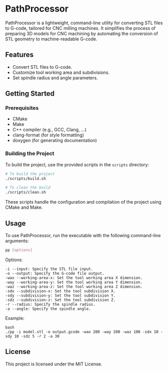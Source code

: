 # PathProcessor

PathProcessor is a lightweight, command-line utility for converting STL files to G-code, tailored for CNC milling machines. It simplifies the process of preparing 3D models for CNC machining by automating the conversion of STL geometry to machine-readable G-code.

## Features

- Convert STL files to G-code.
- Customize tool working area and subdivisions.
- Set spindle radius and angle parameters.

## Getting Started

### Prerequisites

- CMake
- Make
- C++ compiler (e.g., GCC, Clang, ...)
- clang-format (for style formatting)
- doxygen (for generating documentation)

### Building the Project

To build the project, use the provided scripts in the `scripts` directory:

```bash
# To build the project
./scripts/build.sh

# To clean the build
./scripts/clean.sh
```

These scripts handle the configuration and compilation of the project using CMake and Make.

## Usage

To use PathProcessor, run the executable with the following command-line arguments:

```bash
pp [options]
```

Options:

```
-i --input: Specify the STL file input.
-o --output: Specify the G-code file output.
-wax --working-area-x: Set the tool working area X dimension.
-way --working-area-y: Set the tool working area Y dimension.
-waz --working-area-z: Set the tool working area Z dimension.
-sdx --subdivision-x: Set the tool subdivision X.
-sdy --subdivision-y: Set the tool subdivision Y.
-sdz --subdivision-z: Set the tool subdivision Z.
-r --radius: Specify the spindle radius.
-a --angle: Specify the spindle angle.
```

Example:

```
bash
./pp -i model.stl -o output.gcode -wax 200 -way 200 -waz 100 -sdx 10 -sdy 10 -sdz 5 -r 2 -a 30
```

## License

This project is licensed under the MIT License.
